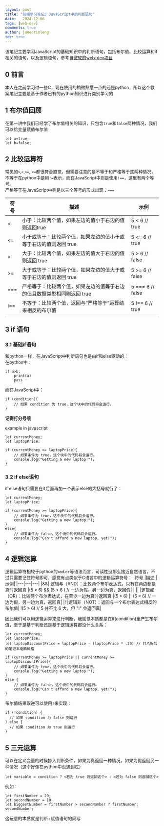 ```yaml
---
layout: post
title: "前端学习笔记3 JavaScript中的判断语句"
date:   2024-12-06
tags: [web-dev]
comments: true
author: junedrinleng
toc: true
---
```


该笔记主要学习JavaScript的基础知识中的判断语句，包括布尔值、比较运算和if相关的语句，以及逻辑语句，参考自[微软的web-dev项目](https://github.com/microsoft/Web-Dev-For-Beginners/blob/main/2-js-basics/3-making-decisions/translations/README.zh-cn.md)
<!-- more -->

## 0 前言
本人在之前学习过一些C，现在使用的稍微熟悉一点的还是python，所以这个教案笔记主要是基于作者已有的python知识进行类别学习的

## 1 布尔值回顾
在第一讲中我们已经学了布尔值相关的知识，只包含`true`和`false`两种情况，我们可以给变量赋值布尔值
~~~
let a=true;
let b=false;
~~~
## 2 比较运算符
常见的`>`,`<`,`>=`, `<=`都很符合直觉，但需要注意的是不等于和严格等于这两种情况，不等于在python中是用`!=`表示，而在JavaScript中则是使用`!==`，这里有两个等号。  
严格等于在JavaScript中则是以三个等号的形式出现：`===`

|符号|	描述	|示例|
|---|---|---|
|<|	小于：比较两个值，如果左边的值小于右边的值则返回true	|5 < 6 // true
|<=	|小于或等于：比较两个值，如果左边的值小于或等于右边的值则返回 true	|5 <= 6 // true
|>|	大于：比较两个值，如果左边的值大于右边的值则返回 true	|5 > 6 // false|
|>=|	大于或等于：比较两个值，如果左边的值大于或等于右边的值则返回 true |	5 >= 6 // false|
|===|	严格等于：比较两个值，如果左边的值等于右边的值且数据类型相同则返回 true |	5 === 6 // false|
|!==	|不等于：比较两个值，返回与“严格等于”运算结果相反的布尔值	|5 !== 6 // true|

## 3 if 语句
### 3.1 基础if语句
和python一样，在JavaScript中判断语句也是由if和else驱动的：  
在python中：
~~~
if a>b:
    print(a)
    pass
~~~
而在JavaScript中：
~~~
if (condition){
    // 如果 condition 为 true，这个块中的代码将会运行。
}
~~~
__记得打分号哦__

example in javascript
~~~
let currentMoney;
let laptopPrice;

if (currentMoney >= laptopPrice){
    // 如果条件为 true，这个块中的代码将会运行。
    console.log("Getting a new laptop!");
}
~~~
### 3.2 if else语句
if else语句只需要在if后面再加一个表示else的大括号就行了：
~~~
let currentMoney;
let laptopPrice;

if (currentMoney >= laptopPrice){
    // 如果条件为 true，这个块中的代码将会运行。
    console.log("Getting a new laptop!");
}
else{
    // 如果条件为 false，这个块中的代码将会运行。
    console.log("Can't afford a new laptop, yet!");
}
~~~
## 4 逻辑运算
逻辑运算符相较于python的`and`.`or`等语法而言，可读性没那么接近自然语言，不过只需要记住符号即可，感觉有点类似于C语言中的逻辑运算符号：
|符号	|描述	|示例|
|---|---|---|
|&&|	逻辑与（AND）：比较两个布尔表达式，只有在两边都是真时返回真	|(5 > 6) && (5 < 6 ) // 一边为假，另一边为真，返回假|
| \|\|	|逻辑或（OR）：比较两个布尔表达式，在至少一边为真时返回真	|(5 > 6) \|\| (5 < 6) // 一边为假，另一边为真，返回真|
|!	|逻辑非（NOT）：返回与一个布尔表达式相反的布尔值|	!(5 > 6) // 5 并不比 6 大，但 "!" 会返回真|

因此我们可以用逻辑运算来进行判断，我感觉本质都是在if(condition)里产生布尔值，至于是基于判断还是基于逻辑运算都没什么关系：
~~~
let currentMoney;
let laptopPrice;
let laptopDiscountPrice = laptopPrice - (laptopPrice * .20) // 打八折后的笔记本电脑价格

if (currentMoney >= laptopPrice || currentMoney >= laptopDiscountPrice){
    // 如果条件为 true，这个块中的代码将会运行。
    console.log("Getting a new laptop!");
}
else {
    // 如果条件为 false，这个块中的代码将会运行。
    console.log("Can't afford a new laptop, yet!");
}
~~~
布尔值结果取逆可以使用`!`来实现：
~~~
if (!condition) {
  // 如果 condition 为 false 则运行
} else {
  // 如果 condition 为 true 则运行
}
~~~
## 5 三元运算
可以在定义变量的时候掺入判断条件，如果为真返回一种情况，如果为假返回另一种情况（这个好像在python中没遇到过）
~~~
let variable = condition ? <若为 true 则返回这个> : <若为 false 则返回这个>
~~~
例如：
~~~
let firstNumber = 20;
let secondNumber = 10
let biggestNumber = firstNumber > secondNumber ? firstNumber: secondNumber;
~~~
这玩意的本质就是判断+赋值语句的简写